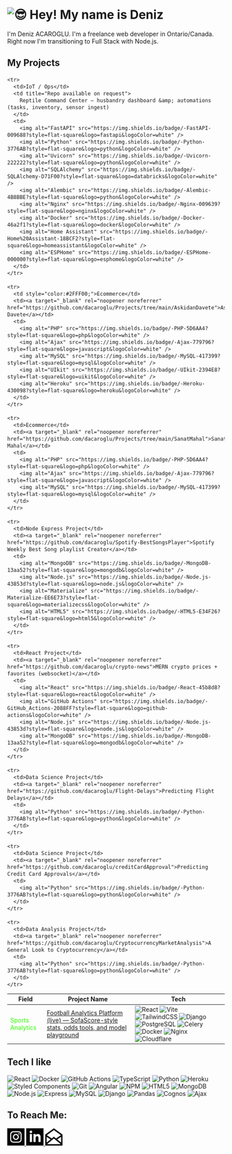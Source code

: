 <h1>
  <img src="https://emojis.slackmojis.com/emojis/images/1531849430/4246/blob-sunglasses.gif?1531849430" width="30" alt="😎" />
  Hey! My name is Deniz
</h1>

<p>I'm Deniz ACAROGLU. I'm a freelance web developer in Ontario/Canada. Right now I'm transitioning to Full Stack with Node.js.</p>

<h2>My Projects</h2>
<table>
  <thead>
    <tr>
      <th>Field</th>
      <th>Project Name</th>
      <th>Tech</th>
    </tr>
  </thead>
  <tbody>
    <tr>
      <td style="color:#2FFF00;">Sports Analytics</td>
      <td>
        <a target="_blank" rel="noopener noreferrer" href="https://football.dacaroglu.ca" title="Live app">
          Football Analytics Platform (live) — SofaScore-style stats, odds tools, and model playground
        </a>
      </td>
      <td>
        <img alt="React" src="https://img.shields.io/badge/-React-45b8d8?style=flat-square&logo=react&logoColor=white" />
        <img alt="Vite" src="https://img.shields.io/badge/-Vite-646CFF?style=flat-square&logo=vite&logoColor=white" />
        <img alt="TailwindCSS" src="https://img.shields.io/badge/-TailwindCSS-06B6D4?style=flat-square&logo=tailwindcss&logoColor=white" />
        <img alt="Django" src="https://img.shields.io/badge/-Django-092E20?style=flat-square&logo=django&logoColor=white" />
        <img alt="PostgreSQL" src="https://img.shields.io/badge/-PostgreSQL-336791?style=flat-square&logo=postgresql&logoColor=white" />
        <img alt="Celery" src="https://img.shields.io/badge/-Celery-37814A?style=flat-square&logo=celery&logoColor=white" />
        <img alt="Docker" src="https://img.shields.io/badge/-Docker-46a2f1?style=flat-square&logo=docker&logoColor=white" />
        <img alt="Nginx" src="https://img.shields.io/badge/-Nginx-009639?style=flat-square&logo=nginx&logoColor=white" />
        <img alt="Cloudflare" src="https://img.shields.io/badge/-Cloudflare-F38020?style=flat-square&logo=cloudflare&logoColor=white" />
      </td>
    </tr>

    <tr>
      <td>IoT / Ops</td>
      <td title="Repo available on request">
        Reptile Command Center — husbandry dashboard &amp; automations (tasks, inventory, sensor ingest)
      </td>
      <td>
        <img alt="FastAPI" src="https://img.shields.io/badge/-FastAPI-009688?style=flat-square&logo=fastapi&logoColor=white" />
        <img alt="Python" src="https://img.shields.io/badge/-Python-3776AB?style=flat-square&logo=python&logoColor=white" />
        <img alt="Uvicorn" src="https://img.shields.io/badge/-Uvicorn-222222?style=flat-square&logo=python&logoColor=white" />
        <img alt="SQLAlchemy" src="https://img.shields.io/badge/-SQLAlchemy-D71F00?style=flat-square&logo=databricks&logoColor=white" />
        <img alt="Alembic" src="https://img.shields.io/badge/-Alembic-4B8BBE?style=flat-square&logo=python&logoColor=white" />
        <img alt="Nginx" src="https://img.shields.io/badge/-Nginx-009639?style=flat-square&logo=nginx&logoColor=white" />
        <img alt="Docker" src="https://img.shields.io/badge/-Docker-46a2f1?style=flat-square&logo=docker&logoColor=white" />
        <img alt="Home Assistant" src="https://img.shields.io/badge/-Home%20Assistant-18BCF2?style=flat-square&logo=homeassistant&logoColor=white" />
        <img alt="ESPHome" src="https://img.shields.io/badge/-ESPHome-000000?style=flat-square&logo=esphome&logoColor=white" />
      </td>
    </tr>

    <tr>
      <td style="color:#2FFF00;">Ecommerce</td>
      <td><a target="_blank" rel="noopener noreferrer" href="https://github.com/dacaroglu/Projects/tree/main/AskidanDavete">Askidan Davete</a></td>
      <td>
        <img alt="PHP" src="https://img.shields.io/badge/-PHP-5D6AA4?style=flat-square&logo=php&logoColor=white" />
        <img alt="Ajax" src="https://img.shields.io/badge/-Ajax-779796?style=flat-square&logo=javascript&logoColor=white" />
        <img alt="MySQL" src="https://img.shields.io/badge/-MySQL-417399?style=flat-square&logo=mysql&logoColor=white" />
        <img alt="UIkit" src="https://img.shields.io/badge/-UIkit-2394E8?style=flat-square&logo=uikit&logoColor=white" />
        <img alt="Heroku" src="https://img.shields.io/badge/-Heroku-430098?style=flat-square&logo=heroku&logoColor=white" />
      </td>
    </tr>

    <tr>
      <td>Ecommerce</td>
      <td><a target="_blank" rel="noopener noreferrer" href="https://github.com/dacaroglu/Projects/tree/main/SanatMahal">Sanat Mahal</a></td>
      <td>
        <img alt="PHP" src="https://img.shields.io/badge/-PHP-5D6AA4?style=flat-square&logo=php&logoColor=white" />
        <img alt="Ajax" src="https://img.shields.io/badge/-Ajax-779796?style=flat-square&logo=javascript&logoColor=white" />
        <img alt="MySQL" src="https://img.shields.io/badge/-MySQL-417399?style=flat-square&logo=mysql&logoColor=white" />
      </td>
    </tr>

    <tr>
      <td>Node Express Project</td>
      <td><a target="_blank" rel="noopener noreferrer" href="https://github.com/dacaroglu/Spotify-BestSongsPlayer">Spotify Weekly Best Song playlist Creator</a></td>
      <td>
        <img alt="MongoDB" src="https://img.shields.io/badge/-MongoDB-13aa52?style=flat-square&logo=mongodb&logoColor=white" />
        <img alt="Node.js" src="https://img.shields.io/badge/-Node.js-43853d?style=flat-square&logo=node.js&logoColor=white" />
        <img alt="Materialize" src="https://img.shields.io/badge/-Materialize-EE6E73?style=flat-square&logo=materializecss&logoColor=white" />
        <img alt="HTML5" src="https://img.shields.io/badge/-HTML5-E34F26?style=flat-square&logo=html5&logoColor=white" />
      </td>
    </tr>

    <tr>
      <td>React Project</td>
      <td><a target="_blank" rel="noopener noreferrer" href="https://github.com/dacaroglu/crypto-news">MERN crypto prices + favorites (websocket)</a></td>
      <td>
        <img alt="React" src="https://img.shields.io/badge/-React-45b8d8?style=flat-square&logo=react&logoColor=white" />
        <img alt="GitHub Actions" src="https://img.shields.io/badge/-GitHub_Actions-2088FF?style=flat-square&logo=github-actions&logoColor=white" />
        <img alt="Node.js" src="https://img.shields.io/badge/-Node.js-43853d?style=flat-square&logo=node.js&logoColor=white" />
        <img alt="MongoDB" src="https://img.shields.io/badge/-MongoDB-13aa52?style=flat-square&logo=mongodb&logoColor=white" />
      </td>
    </tr>

    <tr>
      <td>Data Science Project</td>
      <td><a target="_blank" rel="noopener noreferrer" href="https://github.com/dacaroglu/Flight-Delays">Predicting Flight Delays</a></td>
      <td>
        <img alt="Python" src="https://img.shields.io/badge/-Python-3776AB?style=flat-square&logo=python&logoColor=white" />
      </td>
    </tr>

    <tr>
      <td>Data Science Project</td>
      <td><a target="_blank" rel="noopener noreferrer" href="https://github.com/dacaroglu/creditCardApproval">Predicting Credit Card Approvals</a></td>
      <td>
        <img alt="Python" src="https://img.shields.io/badge/-Python-3776AB?style=flat-square&logo=python&logoColor=white" />
      </td>
    </tr>

    <tr>
      <td>Data Analysis Project</td>
      <td><a target="_blank" rel="noopener noreferrer" href="https://github.com/dacaroglu/CryptocurrencyMarketAnalysis">A General Look to Cryptocurrency</a></td>
      <td>
        <img alt="Python" src="https://img.shields.io/badge/-Python-3776AB?style=flat-square&logo=python&logoColor=white" />
      </td>
    </tr>
  </tbody>
</table>

<h2>Tech I like</h2>
<p>
  <img alt="React" src="https://img.shields.io/badge/-React-45b8d8?style=flat-square&logo=react&logoColor=white" />
  <img alt="Docker" src="https://img.shields.io/badge/-Docker-46a2f1?style=flat-square&logo=docker&logoColor=white" />
  <img alt="GitHub Actions" src="https://img.shields.io/badge/-GitHub_Actions-2088FF?style=flat-square&logo=github-actions&logoColor=white" />
  <img alt="TypeScript" src="https://img.shields.io/badge/-TypeScript-007ACC?style=flat-square&logo=typescript&logoColor=white" />
  <img alt="Python" src="https://img.shields.io/badge/-Python-3776AB?style=flat-square&logo=python&logoColor=white" />
  <img alt="Heroku" src="https://img.shields.io/badge/-Heroku-430098?style=flat-square&logo=heroku&logoColor=white" />
  <img alt="Styled Components" src="https://img.shields.io/badge/-Styled_Components-db7092?style=flat-square&logo=styled-components&logoColor=white" />
  <img alt="Git" src="https://img.shields.io/badge/-Git-F05032?style=flat-square&logo=git&logoColor=white" />
  <img alt="Angular" src="https://img.shields.io/badge/-Angular-DD0031?style=flat-square&logo=angular&logoColor=white" />
  <img alt="NPM" src="https://img.shields.io/badge/-NPM-CB3837?style=flat-square&logo=npm&logoColor=white" />
  <img alt="HTML5" src="https://img.shields.io/badge/-HTML5-E34F26?style=flat-square&logo=html5&logoColor=white" />
  <img alt="MongoDB" src="https://img.shields.io/badge/-MongoDB-13aa52?style=flat-square&logo=mongodb&logoColor=white" />
  <img alt="Node.js" src="https://img.shields.io/badge/-Node.js-43853d?style=flat-square&logo=node.js&logoColor=white" />
  <img alt="Express" src="https://img.shields.io/badge/-Express-ffbf00?style=flat-square&logo=express&logoColor=white" />
  <img alt="MySQL" src="https://img.shields.io/badge/-MySQL-417399?style=flat-square&logo=mysql&logoColor=white" />
  <img alt="Django" src="https://img.shields.io/badge/-Django-54655E?style=flat-square&logo=django&logoColor=white" />
  <img alt="Pandas" src="https://img.shields.io/badge/-Pandas-120750?style=flat-square&logo=pandas&logoColor=white" />
  <img alt="Cognos" src="https://img.shields.io/badge/-Cognos-202124?style=flat-square&logo=ibm&logoColor=white" />
  <img alt="Ajax" src="https://img.shields.io/badge/-Ajax-779796?style=flat-square&logo=javascript&logoColor=white" />
</p>

<h2>To Reach Me:</h2>
<div>
  <a href="https://www.instagram.com/syhith/" target="_blank" rel="noopener noreferrer" title="Follow Deniz on Instagram">
    <img src="assets/socials/instagram.svg" height="40" alt="Instagram" />
  </a>

  <a href="https://www.linkedin.com/in/dacaroglu/" target="_blank" rel="noopener noreferrer" title="Connect Deniz on LinkedIn">
    <img src="assets/socials/linkedin.svg" height="40" alt="LinkedIn" />
  </a>

  <a href="mailto:dacaroglu@gmail.com" target="_blank" rel="noopener noreferrer" title="Email Me">
    <img src="assets/socials/mail.svg" height="40" alt="Email" />
  </a>
</div>
